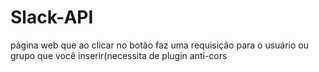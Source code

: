 # Slack-API

página web que ao clicar no botão faz uma requisição para o usuário ou grupo que você inserir(necessita de plugin anti-cors
